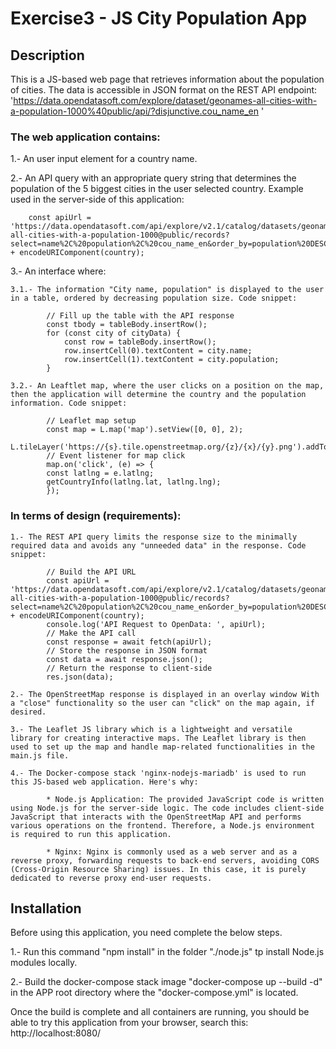 # Exercise3 - JS City Population App


## Description

This is a JS-based web page that retrieves information about the population of cities. 
The data is accessible in JSON format on the REST API endpoint: 'https://data.opendatasoft.com/explore/dataset/geonames-all-cities-with-a-population-1000%40public/api/?disjunctive.cou_name_en '


### The web application contains:

1.- An user input element for a country name.

2.- An API query with an appropriate query string that determines the population of the 5 biggest cities in the user selected country. Example used in the server-side of this application:

        const apiUrl = 'https://data.opendatasoft.com/api/explore/v2.1/catalog/datasets/geonames-all-cities-with-a-population-1000@public/records?select=name%2C%20population%2C%20cou_name_en&order_by=population%20DESC&limit=5&refine=cou_name_en%3A' + encodeURIComponent(country);

3.- An interface where:

    3.1.- The information "City name, population" is displayed to the user in a table, ordered by decreasing population size. Code snippet: 

            // Fill up the table with the API response
            const tbody = tableBody.insertRow();
            for (const city of cityData) {
                const row = tableBody.insertRow();
                row.insertCell(0).textContent = city.name;
                row.insertCell(1).textContent = city.population;
            }

    3.2.- An Leaftlet map, where the user clicks on a position on the map, then the application will determine the country and the population information. Code snippet:

            // Leaflet map setup
            const map = L.map('map').setView([0, 0], 2);
            L.tileLayer('https://{s}.tile.openstreetmap.org/{z}/{x}/{y}.png').addTo(map);
            // Event listener for map click
            map.on('click', (e) => {
            const latlng = e.latlng;
            getCountryInfo(latlng.lat, latlng.lng);
            });


### In terms of design (requirements):

    1.- The REST API query limits the response size to the minimally required data and avoids any "unneeded data" in the response. Code snippet:

            // Build the API URL
            const apiUrl = 'https://data.opendatasoft.com/api/explore/v2.1/catalog/datasets/geonames-all-cities-with-a-population-1000@public/records?select=name%2C%20population%2C%20cou_name_en&order_by=population%20DESC&limit=5&refine=cou_name_en%3A' + encodeURIComponent(country);
            console.log('API Request to OpenData: ', apiUrl);
            // Make the API call
            const response = await fetch(apiUrl); 
            // Store the response in JSON format
            const data = await response.json();
            // Return the response to client-side
            res.json(data);

    2.- The OpenStreetMap response is displayed in an overlay window With a "close" functionality so the user can "click" on the map again, if desired.

    3.- The Leaflet JS library which is a lightweight and versatile library for creating interactive maps. The Leaflet library is then used to set up the map and handle map-related functionalities in the main.js file.

    4.- The Docker-compose stack 'nginx-nodejs-mariadb' is used to run this JS-based web application. Here's why:

            * Node.js Application: The provided JavaScript code is written using Node.js for the server-side logic. The code includes client-side JavaScript that interacts with the OpenStreetMap API and performs various operations on the frontend. Therefore, a Node.js environment is required to run this application.

            * Nginx: Nginx is commonly used as a web server and as a reverse proxy, forwarding requests to back-end servers, avoiding CORS (Cross-Origin Resource Sharing) issues. In this case, it is purely dedicated to reverse proxy end-user requests.


## Installation    

Before using this application, you need complete the below steps.

1.- Run this command "npm install" in the folder "./node.js" tp install Node.js modules locally.

2.- Build the docker-compose stack image "docker-compose up --build -d" in the APP root directory where the "docker-compose.yml" is located.

Once the build is complete and all containers are running, you should be able to try this application from your browser, search this: http://localhost:8080/
